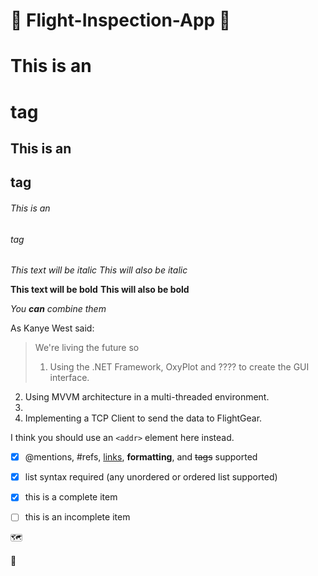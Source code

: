 # :flight_departure:	Flight-Inspection-App :flight_arrival:	









# This is an <h1> tag
## This is an <h2> tag
###### This is an <h6> tag

*This text will be italic*
_This will also be italic_

**This text will be bold**
__This will also be bold__

_You **can** combine them_

As Kanye West said:

> We're living the future so
> 1) Using the .NET Framework, OxyPlot and ???? to create the GUI interface.
2) Using MVVM architecture in a multi-threaded environment.
3)
4) Implementing a TCP Client to send the data to FlightGear.


I think you should use an
`<addr>` element here instead.


- [x] @mentions, #refs, [links](), **formatting**, and <del>tags</del> supported
- [x] list syntax required (any unordered or ordered list supported)
- [x] this is a complete item
- [ ] this is an incomplete item




:world_map:

:compass:	
